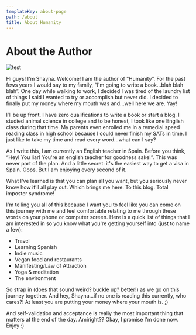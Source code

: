 ```yaml
---
templateKey: about-page
path: /about
title: About Humanity
---
```

# About the Author

![test](/img/83018376_10158266584593109_2153499089000464384_o.jpg "test")

Hi guys! I'm Shayna. Welcome! I am the author of “Humanity”. For the past fews years I would say to my family, “I'm going to write a book...blah blah blah”. One day while walking to work, I decided I was tired of the laundry list of things I said I wanted to try or accomplish but never did. I decided to finally put my money where my mouth was and...well here we are. Yay!

I’ll be up front. I have zero qualifications to write a book or start a blog. I studied animal science in college and to be honest, I took like one English class during that time. My parents even enrolled me in a remedial speed reading class in high school because I could never finish my SATs in time. I just like to take my time and read every word...what can I say?

As I write this, I am currently an English teacher in Spain. Before you think, “Hey! You liar! You're an english teacher for goodness sake!”. This was never part of the plan. And a little secret: it's the easiest way to get a visa in Spain. Oops. But I am enjoying every second of it.

What I've learned is that you can plan all you want, but you seriously never know how it’ll all play out. Which brings me here. To this blog. Total imposter syndrome!

I'm telling you all of this because I want you to feel like you can come on this journey with me and feel comfortable relating to me through these words on your phone or computer screen. Here is a quick list of things that I am interested in so you know what you're getting yourself into (just to name a few):

* Travel
* Learning Spanish
* Indie music
* Vegan food and restaurants
* Manifesting/Law of Attraction
* Yoga & meditation
* The environment

So strap in (does that sound weird? buckle up? better!) as we go on this journey together. And hey, Shayna...if no one is reading this currently, who cares?! At least you are putting your money where your mouth is. ;)

And self-validation and acceptance is really the most important thing that matters at the end of the day. Amiright?? Okay, I promise I'm done now. Enjoy :)